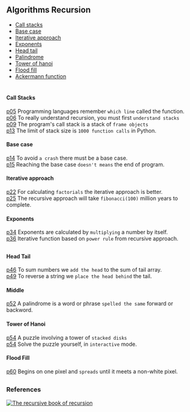 ## Algorithms Recursion

- [Call stacks](#call-stacks) 
- [Base case](#base-case) 
- [Iterative approach](#iterative-approach) 
- [Exponents](#exponents)
- [Head tail](#head-tail) 
- [Palindrome](#palindrome)
- [Tower of hanoi](#tower-of-hanoi)  
- [Flood fill](#flood-fill)  
- [Ackermann function](#ackermann-function)  

#

#### Call Stacks
  [p05](./call_stacks/line_remembering.py) 
Programming languages remember `which line` called the function.  
  [p06](./call_stacks/lifo_lists.py) 
To really understand recursion, you must first `understand stacks`  
  [p09](./call_stacks/frame_objects.py) 
The program's call stack is a stack of `frame objects`  
  [p13](./call_stacks/stack_overflow.py) 
The limit of stack size is `1000 function calls` in Python.  


#### Base case 
  [p14](./base_case/base_case.py) 
To avoid `a crash` there must be a base case.  
  [p15](./base_case/before_after.py) 
Reaching the base case `doesn't means` the end of program.   


#### Iterative approach
  [p22](./iterative_approach/factorial_number.py) 
For calculating `factorials` the iterative approach is better.  
  [p25](./iterative_approach/fibonacci_sequence.py) 
The recursive approach will take `fibonacci(100)` million years to complete.  


#### Exponents
  [p34](./exponents/calculating_exponents.py) 
Exponents are calculated by `multiplying` a number by itself.  
  [p36](./exponents/recursive_insights.py) 
Iterative function based on `power rule` from recursive approach.  

##

#### Head Tail
  [p46](./head_tail/sum_numbers.py) 
To sum numbers we `add the head` to the sum of tail array.  
  [p49](./head_tail/reverse_strings.py) 
To reverse a string we `place the head behind` the tail.  


#### Middle
  [p52](./palindrome/palindrome.py) 
A palindrome is a word or phrase `spelled the same` forward or backword.


#### Tower of Hanoi
  [p54](./tower_of_hanoi/tower_of_hanoi.py) 
A puzzle involving a tower of `stacked disks`  
  [p54](./tower_of_hanoi/tower_of_hanoi2_play.py) 
Solve the puzzle yourself, in `interactive` mode.


#### Flood Fill
  [p60](./flood_fill/flood_fill.py) 
Begins on one pixel and `spreads` until it meets a non-white pixel.  


##

### References

[![The recursive book of recursion](https://www.minte9.com/lib/images/references/book_recursion.png)](https://www.amazon.com/gp/product/B09BKL34VL)
